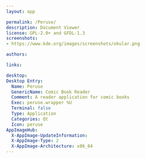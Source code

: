 ```yaml
---
layout: app

permalink: /Peruse/
description: Document Viewer
license: GPL-2.0+ and GFDL-1.3
screenshots:
- https://www.kde.org/images/screenshots/okular.png

authors:

links:

desktop:
Desktop Entry:
  Name: Peruse
  GenericName: Comic Book Reader
  Comment: A reader application for comic books
  Exec: peruse.wrapper %U
  Terminal: false
  Type: Application
  Categories: Qt
  Icon: peruse
AppImageHub:
  X-AppImage-UpdateInformation: 
  X-AppImage-Type: 2
  X-AppImage-Architecture: x86_64
---
```

